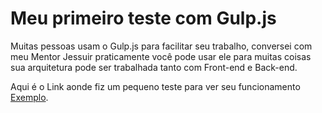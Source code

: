 # **Meu primeiro teste com Gulp.js**

Muitas pessoas usam o Gulp.js para facilitar seu trabalho, conversei com meu Mentor Jessuir praticamente você pode usar ele para muitas coisas sua arquitetura pode ser trabalhada tanto com Front-end e Back-end.

Aqui é o Link aonde fiz um pequeno teste para ver seu funcionamento [Exemplo](Marcelo).
